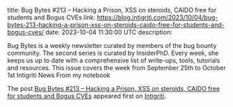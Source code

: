 title: Bug Bytes #213 – Hacking a Prison, XSS on steroids, CAIDO free for students and Bogus CVEs
link: https://blog.intigriti.com/2023/10/04/bug-bytes-213-hacking-a-prison-xss-on-steroids-caido-free-for-students-and-bogus-cves/
date: 2023-10-04 11:30:00 UTC
description: <p>Bug Bytes is a weekly newsletter curated by members of the bug bounty community. The second series is curated by InsiderPhD. Every week, she keeps us up to date with a comprehensive list of write-ups, tools, tutorials and resources. This issue covers the week from September 25th to October 1st Intigriti News From my notebook</p> <p>The post <a href="https://blog.intigriti.com/2023/10/04/bug-bytes-213-hacking-a-prison-xss-on-steroids-caido-free-for-students-and-bogus-cves/" rel="nofollow">Bug Bytes #213 &#8211; Hacking a Prison, XSS on steroids, CAIDO free for students and Bogus CVEs</a> appeared first on <a href="https://blog.intigriti.com" rel="nofollow">Intigriti</a>.</p>